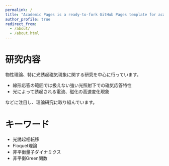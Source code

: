 ```yaml
---
permalink: /
title: "Academic Pages is a ready-to-fork GitHub Pages template for academic personal websites"
author_profile: true
redirect_from: 
  - /about/
  - /about.html
---
```


研究内容
=======
物性理論、特に光誘起磁気現象に関する研究を中心に行っています。

- 線形応答の範囲では扱えない強い光照射下での磁気応答特性
- 光によって誘起される電流、磁化の高速変化現象

などに注目し、理論研究に取り組んでいます。

キーワード
=======
- 光誘起相転移
- Floquet理論
- 非平衡量子ダイナミクス
- 非平衡Green関数
